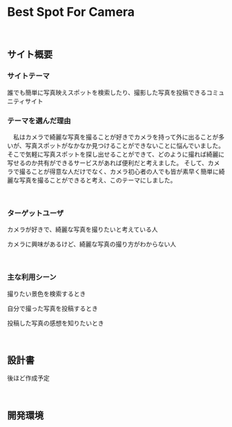 # Best Spot For Camera
​
## サイト概要
### サイトテーマ
  誰でも簡単に写真映えスポットを検索したり、撮影した写真を投稿できるコミュニティサイト

<!--何を『目的』とし、どのような『分類』なのかを簡潔に書く-->

### テーマを選んだ理由
　私はカメラで綺麗な写真を撮ることが好きでカメラを持って外に出ることが多いが、写真スポットがなかなか見つけることができないことに悩んでいました。
  そこで気軽に写真スポットを探し出せることができて、どのように撮れば綺麗に写せるのか共有ができるサービスがあれば便利だと考えました。
  そして、カメラで撮ることが得意な人だけでなく、カメラ初心者の人でも皆が素早く簡単に綺麗な写真を撮ることができると考え、このテーマにしました。
<!--なぜこのようなテーマにしたかを説明する-->
​
### ターゲットユーザ
  カメラが好きで、綺麗な写真を撮りたいと考えている人

  カメラに興味があるけど、綺麗な写真の撮り方がわからない人
<!--誰に使ってもらうかを具体的に記載する-->
​
### 主な利用シーン
  撮りたい景色を検索するとき

  自分で撮った写真を投稿するとき

  投稿した写真の感想を知りたいとき
<!--どのような時に使うのかの状況を記載すること-->
​
## 設計書
  後ほど作成予定
<!--テーマを設定・提出する時点では不要です-->
​
## 開発環境
<!--- OS：Linux(CentOS)-->
<!--- 言語：HTML,CSS,JavaScript,Ruby,SQL-->
<!--- フレームワーク：Ruby on Rails-->
<!--- JSライブラリ：jQuery-->
<!--- IDE：Cloud9-->
<!--​-->
<!--## 使用素材-->
<!--- 外部サービスの画像素材・音声素材を使用した場合は、必ずサービス名とURLを明記してください。-->
<!--- アプリケーションの実装に使用したgem/bootstrapのリファレンスなどの記載は不要です。-->
<!--- 使用しない場合は、使用素材の項目をREADMEから削除してください。-->